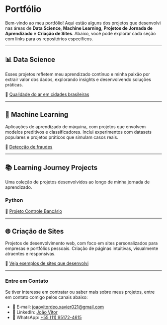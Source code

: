 # Portfólio

Bem-vindo ao meu portfólio! Aqui estão alguns dos projetos que desenvolvi nas áreas de **Data Science**, **Machine Learning**, **Projetos de Jornada de Aprendizado** e **Criação de Sites**. Abaixo, você pode explorar cada seção com links para os repositórios específicos.

---

## 📊 Data Science
Esses projetos refletem meu aprendizado contínuo e minha paixão por extrair valor dos dados, explorando insights e desenvolvendo soluções práticas.

🔗 [Qualidade do ar em cidades brasileiras]()

---

## 🧠 Machine Learning
Aplicações de aprendizado de máquina, com projetos que envolvem modelos preditivos e classificadores. Inclui experimentos com datasets populares e projetos práticos que simulam casos reais.

🔗 [Detecção de fraudes]()

---

## 📚 Learning Journey Projects
Uma coleção de projetos desenvolvidos ao longo de minha jornada de aprendizado.

### Python
🔗 [Projeto Controle Bancário](https://github.com/XavierJoao/controle_bancario)

---

## 🌐 Criação de Sites
Projetos de desenvolvimento web, com foco em sites personalizados para empresas e portfólios pessoais. Criação de páginas intuitivas, visualmente atraentes e responsivas.

🔗 [Veja exemplos de sites que desenvolvi](URL_DO_REPOSITORIO_DE_CRIACAO_DE_SITES)

---

### Entre em Contato
Se tiver interesse em contratar ou saber mais sobre meus projetos, entre em contato comigo pelos canais abaixo:

- 📧 E-mail: [joaovitordeo.xavier021@gmail.com](joaovitordeo.xavier021@gmail.com)
- 💼 LinkedIn: [João Vítor](linkedin.com/in/joão-vítor-4479141a0)
- 📱 WhatsApp: [+55 (11) 95172-4615](https://wa.me/+5511951724615)


